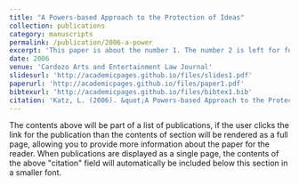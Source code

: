 ```yaml
---
title: "A Powers-based Approach to the Protection of Ideas"
collection: publications
category: manuscripts
permalink: /publication/2006-a-power
excerpt: 'This paper is about the number 1. The number 2 is left for future work.'
date: 2006
venue: 'Cardozo Arts and Entertainment Law Journal'
slidesurl: 'http://academicpages.github.io/files/slides1.pdf'
paperurl: 'http://academicpages.github.io/files/paper1.pdf'
bibtexurl: 'http://academicpages.github.io/files/bibtex1.bib'
citation: 'Katz, L. (2006). &quot;A Powers-based Approach to the Protection of Ideas.&quot; 23 <i>Cardozo Arts and Entertainment Law Journal</i>. 687.'
---
```

The contents above will be part of a list of publications, if the user clicks the link for the publication than the contents of section will be rendered as a full page, allowing you to provide more information about the paper for the reader. When publications are displayed as a single page, the contents of the above "citation" field will automatically be included below this section in a smaller font.
